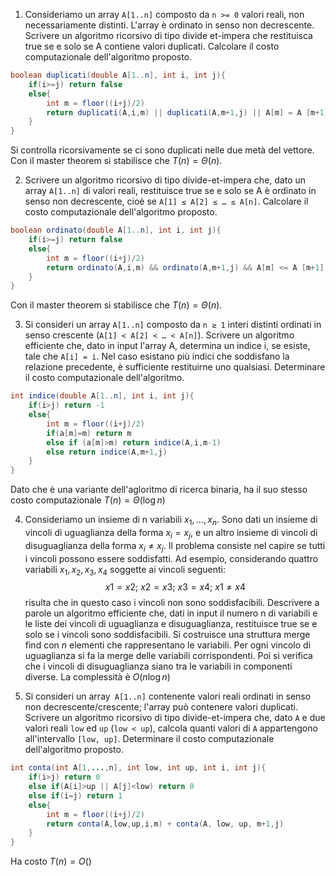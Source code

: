 1. Consideriamo un array `A[1..n]` composto da `n >= 0` valori reali, non necessariamente distinti. L'array è ordinato in senso non decrescente. Scrivere un algoritmo ricorsivo di tipo divide et-impera che restituisca true se e solo se A contiene valori duplicati. Calcolare il costo computazionale dell'algoritmo proposto.
```java
boolean duplicati(double A[1..n], int i, int j){
	if(i>=j) return false
	else{
		int m = floor((i+j)/2)
		return duplicati(A,i,m) || duplicati(A,m+1,j) || A[m] = A [m+1]
	}
}
```
Si controlla ricorsivamente se ci sono duplicati nelle due metà del vettore. 
Con il master theorem si stabilisce che $T(n)=\Theta(n)$.

2. Scrivere un algoritmo ricorsivo di tipo divide-et-impera che, dato un array `A[1..n]` di valori reali, restituisce true se e solo se A è ordinato in senso non decrescente, cioè se `A[1] ≤ A[2] ≤ … ≤ A[n]`. Calcolare il costo computazionale dell'algoritmo proposto.
```java
boolean ordinato(double A[1..n], int i, int j){
	if(i>=j) return false
	else{
		int m = floor((i+j)/2)
		return ordinato(A,i,m) && ordinato(A,m+1,j) && A[m] <= A [m+1]
	}
}
```
Con il master theorem si stabilisce che $T(n)=\Theta(n)$.

3. Si consideri un array `A[1..n]` composto da `n ≥ 1` interi distinti ordinati in senso crescente (`A[1] < A[2] < … < A[n]`). Scrivere un algoritmo efficiente che, dato in input l'array A, determina un indice i, se esiste, tale che `A[i] = i`. Nel caso esistano più indici che soddisfano la relazione precedente, è sufficiente restituirne uno qualsiasi. Determinare il costo computazionale dell'algoritmo.
```java
int indice(double A[1..n], int i, int j){
	if(i>j) return -1
	else{
		int m = floor((i+j)/2)
		if(a[m]=m) return m
		else if (a[m]>m) return indice(A,i,m-1)
		else return indice(A,m+1,j)
	}
}
```
Dato che è una variante dell'agloritmo di ricerca binaria, ha il suo stesso costo computazionale $T(n)=\Theta(\log n)$
 
4. Consideriamo un insieme di n variabili $x_1,…,x_n$. Sono dati un insieme di vincoli di uguaglianza della forma $x_i = x_j$, e un altro insieme di vincoli di disuguaglianza della forma $x_i ≠ x_j$. Il problema consiste nel capire se tutti i vincoli possono essere soddisfatti. Ad esempio, considerando quattro variabili $x_1, x_2, x_3, x_4$ soggette ai vincoli seguenti:
 $$x1 = x2;\  x2 = x3;\  x3 = x4;\  x1 ≠ x4$$
 risulta che in questo caso i vincoli non sono soddisfacibili. Descrivere a parole un algoritmo efficiente che, dati in input il numero n di variabili e le liste dei vincoli di uguaglianza e disuguaglianza, restituisce true se e solo se i vincoli sono soddisfacibili.
Si costruisce una struttura merge find con $n$ elementi che rappresentano le variabili. Per ogni vincolo di uguaglianza si fa la merge delle variabili corrispondenti. Poi si verifica che i vincoli di disuguaglianza siano tra le variabili in componenti diverse. La complessità è $O(n\log n)$

5. Si consideri un array` A[1..n]` contenente valori reali ordinati in senso non decrescente/crescente; l'array può contenere valori duplicati. Scrivere un algoritmo ricorsivo di tipo divide-et-impera che, dato `A` e due valori reali `low` ed `up` (`low < up`), calcola quanti valori di `A` appartengono all'intervallo `[low, up]`. Determinare il costo computazionale dell'algoritmo proposto.

```java
int conta(int A[1,...,n], int low, int up, int i, int j){
	if(i>j) return 0
	else if(A[i]>up || A[j]<low) return 0
	else if(i=j) return 1
	else{
		int m = floor((i+j)/2)
		return conta(A,low,up,i,m) + conta(A, low, up, m+1,j)
	}
}
```
Ha costo $T(n)=O()$
